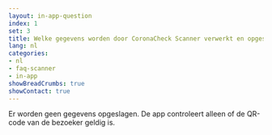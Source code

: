 ```yaml
---
layout: in-app-question
index: 1
set: 3
title: Welke gegevens worden door CoronaCheck Scanner verwerkt en opgeslagen?
lang: nl
categories:
- nl
- faq-scanner
- in-app
showBreadCrumbs: true
showContact: true
---
```

Er worden geen gegevens opgeslagen. De app controleert alleen of de QR-code van de bezoeker geldig is.
